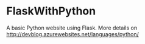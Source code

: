 # FlaskWithPython
A basic Python website using Flask.
More details on http://devblog.azurewebsites.net/languages/python/ 
